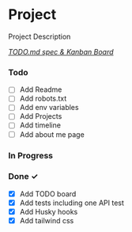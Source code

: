 # Project

Project Description

<em>[TODO.md spec & Kanban Board](https://bit.ly/3fCwKfM)</em>

### Todo

-   [ ] Add Readme
-   [ ] Add robots.txt
-   [ ] Add env variables
-   [ ] Add Projects
-   [ ] Add timeline
-   [ ] Add about me page

### In Progress

### Done ✓

-   [x] Add TODO board
-   [x] Add tests including one API test
-   [x] Add Husky hooks
-   [x] Add tailwind css
